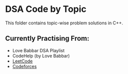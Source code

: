 
# DSA Code by Topic

This folder contains topic-wise problem solutions in C++.

##  Currently Practising From:
- Love Babbar DSA Playlist
- CodeHelp (by Love Babbar)
- [LeetCode](https://leetcode.com/)
- [Codeforces](https://codeforces.com/)